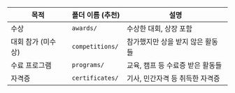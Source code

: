 | 목적          | 폴더 이름 (추천)      | 설명                      |
| ----------- | --------------- | ----------------------- |
| 수상          | `awards/`       | 수상한 대회, 상장 포함           |
| 대회 참가 (미수상) | `competitions/` | 참가했지만 상을 받지 않은 활동들      |
| 수료 프로그램     | `programs/`     | 교육, 캠프 등 수료증 받은 활동들     |
| 자격증         | `certificates/` | 기사, 민간자격 등 취득한 자격증      |
